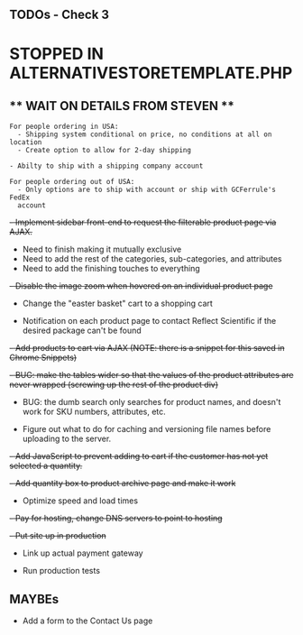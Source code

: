 ## TODOs - Check 3

# STOPPED IN ALTERNATIVESTORETEMPLATE.PHP

** WAIT ON DETAILS FROM STEVEN **
--------------------------------------

    For people ordering in USA:
      - Shipping system conditional on price, no conditions at all on location
      - Create option to allow for 2-day shipping

    - Abilty to ship with a shipping company account

    For people ordering out of USA:
      - Only options are to ship with account or ship with GCFerrule's FedEx
      account

~~- Implement sidebar front-end to request the filterable product page
via AJAX.~~
- Need to finish making it mutually exclusive
- Need to add the rest of the categories, sub-categories, and attributes
- Need to add the finishing touches to everything

~~- Disable the image zoom when hovered on an individual product page~~

- Change the "easter basket" cart to a shopping cart

- Notification on each product page to contact Reflect Scientific
if the desired package can't be found

~~- Add products to cart via AJAX (NOTE: there is a snippet for this
saved in Chrome Snippets)~~

~~- BUG: make the tables wider so that the values of the product attributes
are never wrapped (screwing up the rest of the product div)~~

- BUG: the dumb search only searches for product names, and doesn't work for
SKU numbers, attributes, etc.

- Figure out what to do for caching and versioning file names before
uploading to the server.

~~- Add JavaScript to prevent adding to cart if the customer has not yet
selected a quantity.~~

~~- Add quantity box to product archive page and make it work~~

- Optimize speed and load times

~~- Pay for hosting, change DNS servers to point
to hosting~~

~~- Put site up in production~~

- Link up actual payment gateway

- Run production tests

## MAYBEs

- Add a form to the Contact Us page
